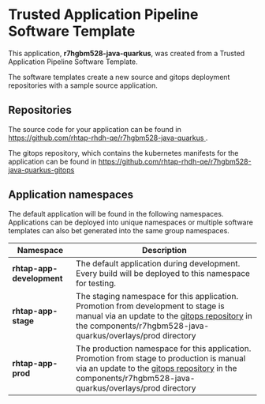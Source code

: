 # Trusted Application Pipeline Software Template

This application, **r7hgbm528-java-quarkus**, was created from a Trusted Application Pipeline Software Template.

The software templates create a new source and gitops deployment repositories with a sample source application. 

## Repositories

The source code for your application can be found in [https://github.com/rhtap-rhdh-qe/r7hgbm528-java-quarkus ](https://github.com/rhtap-rhdh-qe/r7hgbm528-java-quarkus ).
 
The gitops repository, which contains the kubernetes manifests for the application can be found in 
[https://github.com/rhtap-rhdh-qe/r7hgbm528-java-quarkus-gitops ](https://github.com/rhtap-rhdh-qe/r7hgbm528-java-quarkus-gitops ) 

## Application namespaces 

The default application will be found in the following namespaces. Applications can be deployed into unique namespaces or multiple software templates can also bet generated into the same group namespaces.  

|  Namespace   |  Description   |  
| -------- | -------- |   
| **rhtap-app-development** | The default application during development. Every build will be deployed to this namespace for testing. | 
| **rhtap-app-stage** | The staging namespace for this application. Promotion from development to stage is manual via an update to the [gitops repository](https://github.com/rhtap-rhdh-qe/r7hgbm528-java-quarkus-gitops ) in the components/r7hgbm528-java-quarkus/overlays/prod directory |  
| **rhtap-app-prod** | The production namespace for this application. Promotion from stage to production is manual via an update to the [gitops repository](https://github.com/rhtap-rhdh-qe/r7hgbm528-java-quarkus-gitops ) in the components/r7hgbm528-java-quarkus/overlays/prod directory | 